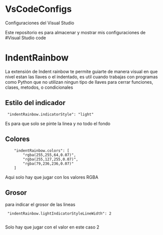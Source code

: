 # VsCodeConfigs
Configuraciones del Visual Studio 


Este repositorio es para almacenar y mostrar mis configuraciones de #Visual Studio code 



# IndentRainbow

La extensión de Indent rainbow te permite guiarte de manera visual en que nivel estan las llaves o el indentado, es util cuando trabajas con programas como Python que no utilizan ningun tipo de llaves para cerrar funciones, clases, metodos, o condicionales 

## Estilo del indicador
```
 "indentRainbow.indicatorStyle": "light" 
 ``` 

Es para que solo se pinte la linea y no todo el fondo 

## Colores
``` 
    "indentRainbow.colors": [
        "rgba(255,255,64,0.07)",
        "rgba(255,127,255,0.07)",
        "rgba(79,236,236,0.07)"
    ] 
```    
Aqui solo hay que jugar con los valores RGBA    

## Grosor
para indicar el grosor de las lineas 

```
 "indentRainbow.lightIndicatorStyleLineWidth": 2 
 
```

Solo hay que jugar con el valor en este caso 2 


